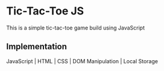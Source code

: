 # Tic-Tac-Toe JS

This is a simple tic-tac-toe game build using JavaScript

## Implementation

JavaScript | HTML | CSS | DOM Manipulation | Local Storage
